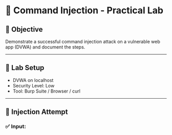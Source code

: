 # 🧨 Command Injection - Practical Lab

## 🎯 Objective
Demonstrate a successful command injection attack on a vulnerable web app (DVWA) and document the steps.

---

## 🔧 Lab Setup
- DVWA on localhost
- Security Level: Low
- Tool: Burp Suite / Browser / curl

---

## 💉 Injection Attempt

### ✅ Input:

